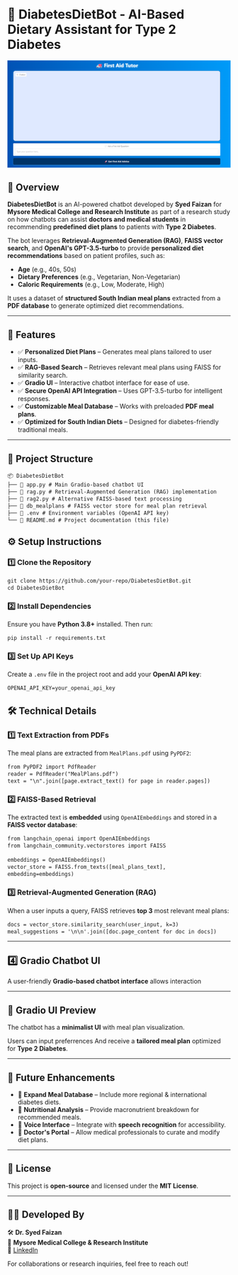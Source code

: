 # 🍛 DiabetesDietBot - AI-Based Dietary Assistant for Type 2 Diabetes
![Diabetes Diet Bot](https://github.com/SYEDFAIZAN1987/First-Aid-Tutor/blob/main/RAGGPT%20UI.png)
## 📌 Overview
**DiabetesDietBot** is an AI-powered chatbot developed by **Syed Faizan** for **Mysore Medical College and Research Institute** as part of a research study on how chatbots can assist **doctors and medical students** in recommending **predefined diet plans** to patients with **Type 2 Diabetes**. 

The bot leverages **Retrieval-Augmented Generation (RAG)**, **FAISS vector search**, and **OpenAI's GPT-3.5-turbo** to provide **personalized diet recommendations** based on patient profiles, such as:
- **Age** (e.g., 40s, 50s)
- **Dietary Preferences** (e.g., Vegetarian, Non-Vegetarian)
- **Caloric Requirements** (e.g., Low, Moderate, High)

It uses a dataset of **structured South Indian meal plans** extracted from a **PDF database** to generate optimized diet recommendations.

---

## 🚀 Features
- ✅ **Personalized Diet Plans** – Generates meal plans tailored to user inputs.
- ✅ **RAG-Based Search** – Retrieves relevant meal plans using FAISS for similarity search.
- ✅ **Gradio UI** – Interactive chatbot interface for ease of use.
- ✅ **Secure OpenAI API Integration** – Uses GPT-3.5-turbo for intelligent responses.
- ✅ **Customizable Meal Database** – Works with preloaded **PDF meal plans**.
- ✅ **Optimized for South Indian Diets** – Designed for diabetes-friendly traditional meals.

---

## 📂 Project Structure
```
📦 DiabetesDietBot
├── 📜 app.py # Main Gradio-based chatbot UI
├── 📜 rag.py # Retrieval-Augmented Generation (RAG) implementation
├── 📜 rag2.py # Alternative FAISS-based text processing
├── 📂 db_mealplans # FAISS vector store for meal plan retrieval
├── 📜 .env # Environment variables (OpenAI API key)
└── 📜 README.md # Project documentation (this file)
```

## ⚙️ Setup Instructions

### 1️⃣ **Clone the Repository**
```
git clone https://github.com/your-repo/DiabetesDietBot.git
cd DiabetesDietBot
```

### 2️⃣ **Install Dependencies**  
Ensure you have **Python 3.8+** installed. Then run:  

```
pip install -r requirements.txt
```

### 3️⃣ **Set Up API Keys**  
Create a `.env` file in the project root and add your **OpenAI API key**:  

```
OPENAI_API_KEY=your_openai_api_key
```
## 🛠️ Technical Details  

### 1️⃣ **Text Extraction from PDFs**  
The meal plans are extracted from `MealPlans.pdf` using `PyPDF2`:  

```
from PyPDF2 import PdfReader
reader = PdfReader("MealPlans.pdf")
text = "\n".join([page.extract_text() for page in reader.pages])
```

### 2️⃣ **FAISS-Based Retrieval**  
The extracted text is **embedded** using `OpenAIEmbeddings` and stored in a **FAISS vector database**:  

```
from langchain_openai import OpenAIEmbeddings
from langchain_community.vectorstores import FAISS

embeddings = OpenAIEmbeddings()
vector_store = FAISS.from_texts([meal_plans_text], embedding=embeddings)
```
### 3️⃣ **Retrieval-Augmented Generation (RAG)**  
When a user inputs a query, FAISS retrieves **top 3** most relevant meal plans:  

```
docs = vector_store.similarity_search(user_input, k=3)
meal_suggestions = '\n\n'.join([doc.page_content for doc in docs])
```


---

## 4️⃣ Gradio Chatbot UI  
A user-friendly **Gradio-based chatbot interface** allows interaction


---

## 🎨 Gradio UI Preview  
The chatbot has a **minimalist UI** with meal plan visualization.

Users can input preferrences
And receive a **tailored meal plan** optimized for **Type 2 Diabetes**.

---

## 📅 Future Enhancements  
- 🔹 **Expand Meal Database** – Include more regional & international diabetes diets.  
- 🔹 **Nutritional Analysis** – Provide macronutrient breakdown for recommended meals.  
- 🔹 **Voice Interface** – Integrate with **speech recognition** for accessibility.  
- 🔹 **Doctor's Portal** – Allow medical professionals to curate and modify diet plans.  

---

## 📜 License  
This project is **open-source** and licensed under the **MIT License**.

---

## 👨‍⚕️ Developed By  
🛠 **Dr. Syed Faizan**  
📍 **Mysore Medical College & Research Institute**  
🔗 [LinkedIn](https://www.linkedin.com/in/drsyedfaizanmd/)  

For collaborations or research inquiries, feel free to reach out!













